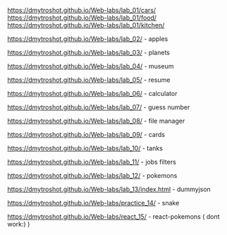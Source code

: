 https://dmytroshot.github.io/Web-labs/lab_01/cars/<br />
https://dmytroshot.github.io/Web-labs/lab_01/food/<br />
https://dmytroshot.github.io/Web-labs/lab_01/kitchen/<br />


https://dmytroshot.github.io/Web-labs/lab_02/ - apples

https://dmytroshot.github.io/Web-labs/lab_03/ - planets

https://dmytroshot.github.io/Web-labs/lab_04/ - museum

https://dmytroshot.github.io/Web-labs/lab_05/ - resume

https://dmytroshot.github.io/Web-labs/lab_06/ - calculator

https://dmytroshot.github.io/Web-labs/lab_07/ - guess number

https://dmytroshot.github.io/Web-labs/lab_08/ - file manager

https://dmytroshot.github.io/Web-labs/lab_09/ - cards

https://dmytroshot.github.io/Web-labs/lab_10/ - tanks

https://dmytroshot.github.io/Web-labs/lab_11/ - jobs filters

https://dmytroshot.github.io/Web-labs/lab_12/ - pokemons

https://dmytroshot.github.io/Web-labs/lab_13/index.html - dummyjson

https://dmytroshot.github.io/Web-labs/practice_14/ - snake

https://dmytroshot.github.io/Web-labs/react_15/ - react-pokemons ( dont work:) )
